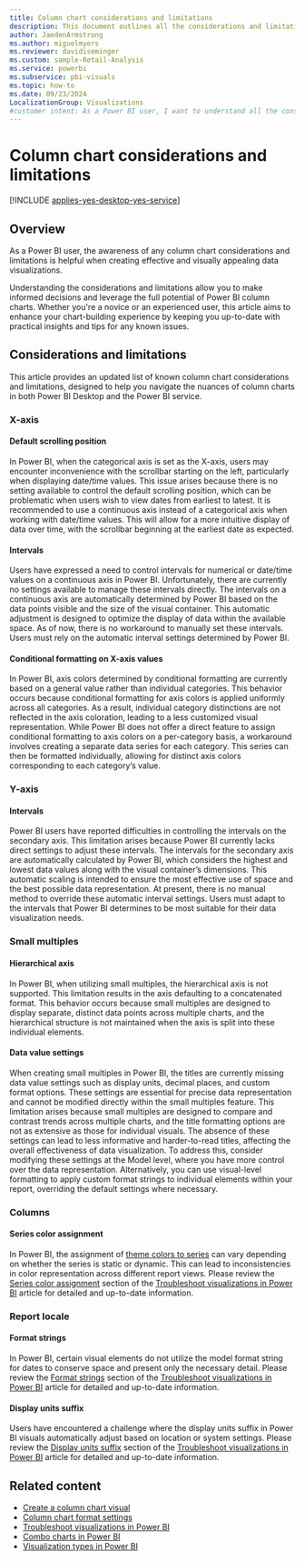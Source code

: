 ```yaml
---
title: Column chart considerations and limitations
description: This document outlines all the considerations and limitations for column charts in Power BI Desktop and Power BI service.
author: JaedenArmstrong
ms.author: miguelmyers
ms.reviewer: davidiseminger
ms.custom: sample-Retail-Analysis
ms.service: powerbi
ms.subservice: pbi-visuals
ms.topic: how-to
ms.date: 09/23/2024
LocalizationGroup: Visualizations
#customer intent: As a Power BI user, I want to understand all the considerations and limitions for column charts so that I can effectively and more easily build column chart visuals in Power BI Desktop and Power BI service.
---
```

# Column chart considerations and limitations

[!INCLUDE [applies-yes-desktop-yes-service](../includes/applies-yes-desktop-yes-service.md)]

## Overview

As a Power BI user, the awareness of any column chart considerations and limitations is helpful when creating effective and visually appealing data visualizations.

Understanding the considerations and limitations allow you to make informed decisions and leverage the full potential of Power BI column charts. Whether you're a novice or an experienced user, this article aims to enhance your chart-building experience by keeping you up-to-date with practical insights and tips for any known issues.

## Considerations and limitations

This article provides an updated list of known column chart considerations and limitations, designed to help you navigate the nuances of column charts in both Power BI Desktop and the Power BI service.

### X-axis

#### Default scrolling position

In Power BI, when the categorical axis is set as the X-axis, users may encounter inconvenience with the scrollbar starting on the left, particularly when displaying date/time values. This issue arises because there is no setting available to control the default scrolling position, which can be problematic when users wish to view dates from earliest to latest. It is recommended to use a continuous axis instead of a categorical axis when working with date/time values. This will allow for a more intuitive display of data over time, with the scrollbar beginning at the earliest date as expected.

#### Intervals

Users have expressed a need to control intervals for numerical or date/time values on a continuous axis in Power BI. Unfortunately, there are currently no settings available to manage these intervals directly. The intervals on a continuous axis are automatically determined by Power BI based on the data points visible and the size of the visual container. This automatic adjustment is designed to optimize the display of data within the available space. As of now, there is no workaround to manually set these intervals. Users must rely on the automatic interval settings determined by Power BI.

#### Conditional formatting on X-axis values

In Power BI, axis colors determined by conditional formatting are currently based on a general value rather than individual categories. This behavior occurs because conditional formatting for axis colors is applied uniformly across all categories. As a result, individual category distinctions are not reflected in the axis coloration, leading to a less customized visual representation. While Power BI does not offer a direct feature to assign conditional formatting to axis colors on a per-category basis, a workaround involves creating a separate data series for each category. This series can then be formatted individually, allowing for distinct axis colors corresponding to each category’s value.

### Y-axis

#### Intervals

Power BI users have reported difficulties in controlling the intervals on the secondary axis. This limitation arises because Power BI currently lacks direct settings to adjust these intervals. The intervals for the secondary axis are automatically calculated by Power BI, which considers the highest and lowest data values along with the visual container’s dimensions. This automatic scaling is intended to ensure the most effective use of space and the best possible data representation. At present, there is no manual method to override these automatic interval settings. Users must adapt to the intervals that Power BI determines to be most suitable for their data visualization needs.

### Small multiples

#### Hierarchical axis

In Power BI, when utilizing small multiples, the hierarchical axis is not supported. This limitation results in the axis defaulting to a concatenated format. This behavior occurs because small multiples are designed to display separate, distinct data points across multiple charts, and the hierarchical structure is not maintained when the axis is split into these individual elements.

#### Data value settings

When creating small multiples in Power BI, the titles are currently missing data value settings such as display units, decimal places, and custom format options. These settings are essential for precise data representation and cannot be modified directly within the small multiples feature. This limitation arises because small multiples are designed to compare and contrast trends across multiple charts, and the title formatting options are not as extensive as those for individual visuals. The absence of these settings can lead to less informative and harder-to-read titles, affecting the overall effectiveness of data visualization. To address this, consider modifying these settings at the Model level, where you have more control over the data representation. Alternatively, you can use visual-level formatting to apply custom format strings to individual elements within your report, overriding the default settings where necessary.

### Columns

#### Series color assignment

In Power BI, the assignment of [theme colors to series](../create-reports/desktop-report-themes.md#dynamic-series) can vary depending on whether the series is static or dynamic. This can lead to inconsistencies in color representation across different report views. Please review the [Series color assignment](power-bi-visualization-troubleshoot.md#series-color-assignment) section of the [Troubleshoot visualizations in Power BI](power-bi-visualization-troubleshoot.md) article for detailed and up-to-date information.

### Report locale

#### Format strings

In Power BI, certain visual elements do not utilize the model format string for dates to conserve space and present only the necessary detail. Please review the [Format strings](power-bi-visualization-troubleshoot.md#format-strings) section of the [Troubleshoot visualizations in Power BI](power-bi-visualization-troubleshoot.md) article for detailed and up-to-date information.

#### Display units suffix

Users have encountered a challenge where the display units suffix in Power BI visuals automatically adjust based on location or system settings. Please review the [Display units suffix](power-bi-visualization-troubleshoot.md#display-units-suffix) section of the [Troubleshoot visualizations in Power BI](power-bi-visualization-troubleshoot.md) article for detailed and up-to-date information.


## Related content

* [Create a column chart visual](power-bi-visualization-column-charts.md)
* [Column chart format settings](power-bi-visualization-column-chart-format-settings.md)
* [Troubleshoot visualizations in Power BI](power-bi-visualization-troubleshoot.md)
* [Combo charts in Power BI](power-bi-visualization-combo-chart.md)
* [Visualization types in Power BI](power-bi-visualization-types-for-reports-and-q-and-a.md)
